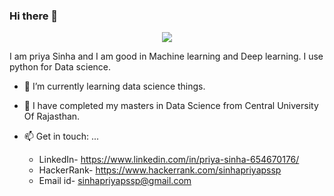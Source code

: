 ### Hi there 👋
<center> 
    <img src="https://media.giphy.com/media/3o7aCZVnVV2efQgIko/giphy.gif"/>
</center>

I am priya Sinha and I am good in Machine learning and Deep learning. I use python for Data science.

- 🔭 I’m currently learning data science things.
- 🌱 I have completed my masters in Data Science from Central University Of Rajasthan.


- 📫 Get in touch: ...
    - LinkedIn- https://www.linkedin.com/in/priya-sinha-654670176/
    - HackerRank- https://www.hackerrank.com/sinhapriyapssp
    - Email id- sinhapriyapssp@gmail.com





<!--
**Oprishri/Oprishri** is a ✨ _special_ ✨ repository because its `README.md` (this file) appears on your GitHub profile.
